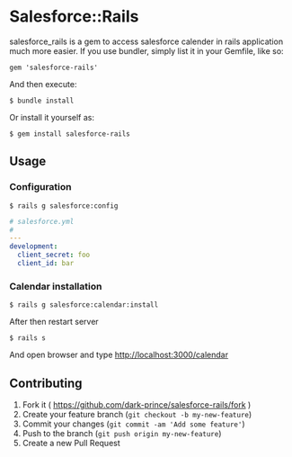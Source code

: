 # Salesforce::Rails

salesforce_rails is a gem to access salesforce calender in rails application much more easier. If you use bundler, simply list it in your Gemfile, like so:

    gem 'salesforce-rails'

And then execute:

    $ bundle install

Or install it yourself as:

    $ gem install salesforce-rails

## Usage
### Configuration

    $ rails g salesforce:config

```yaml
# salesforce.yml
#
---
development:
  client_secret: foo
  client_id: bar
```

### Calendar installation

    $ rails g salesforce:calendar:install

After then restart server

    $ rails s

And open browser and type [http://localhost:3000/calendar](http://localhost:3000/calendar)


## Contributing

1. Fork it ( https://github.com/dark-prince/salesforce-rails/fork )
2. Create your feature branch (`git checkout -b my-new-feature`)
3. Commit your changes (`git commit -am 'Add some feature'`)
4. Push to the branch (`git push origin my-new-feature`)
5. Create a new Pull Request
